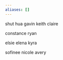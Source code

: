 ```yaml
---
aliases: []
---
```


shut hua
gavin
keith
claire

constance
ryan

elsie
elena
kyra

sofinee
nicole
avery